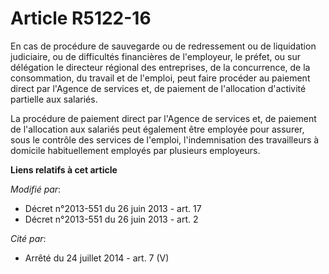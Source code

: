 # Article R5122-16

En cas de procédure de sauvegarde ou de redressement ou de liquidation judiciaire, ou de difficultés financières de
l'employeur, le préfet, ou sur délégation le directeur régional des entreprises, de la concurrence, de la consommation, du
travail et de l'emploi, peut faire procéder au paiement direct par l'Agence de services et, de paiement de l'allocation
d'activité partielle aux salariés. 

La procédure de paiement direct par l'Agence de services et, de paiement de l'allocation aux salariés peut également être
employée pour assurer, sous le contrôle des services de l'emploi, l'indemnisation des travailleurs à domicile habituellement
employés par plusieurs employeurs.

**Liens relatifs à cet article**

_Modifié par_:

  - Décret n°2013-551 du 26 juin 2013 - art. 17
  - Décret n°2013-551 du 26 juin 2013 - art. 2

_Cité par_:

  - Arrêté du 24 juillet 2014 - art. 7 (V)
